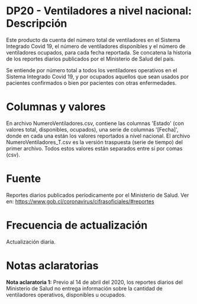 # DP20 - Ventiladores a nivel nacional: Descripción
Este producto da cuenta del número total de ventiladores en el Sistema Integrado Covid 19, el número de ventiladores disponibles y el número de ventiladores ocupados, para cada fecha reportada.  Se concatena la historia de los reportes diarios publicados por el Ministerio de Salud del país.

Se entiende por número total a todos los ventiladores operativos en el Sistema Integrado Covid 19, y por ocupados aquellos que sean  usados por pacientes confirmados o bien por pacientes con otras enfermedades.

# Columnas y valores
En archivo NumeroVentiladores.csv, contiene las columnas 'Estado' (con valores total, disponibles, ocupados), una serie de columnas '[Fecha]', donde en cada una están los valores reportados a nivel nacional. El archivo NumeroVentiladores_T.csv es la versión traspuesta (serie de tiempo) del primer archivo. Todos estos valores están separados entre sí por comas (csv).

# Fuente
Reportes diarios publicados períodicamente por el Ministerio de Salud. Ver en: https://www.gob.cl/coronavirus/cifrasoficiales/#reportes
 
# Frecuencia de actualización
Actualización diaria.

# Notas aclaratorias

**Nota aclaratoria 1:** Previo al 14 de abril del 2020, los reportes diarios del Ministerio de Salud no entrega información sobre la cantidad de ventiladores operativos, disponibles u ocupados.

